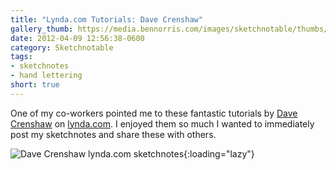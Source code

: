 ```yaml
---
title: "Lynda.com Tutorials: Dave Crenshaw"
gallery_thumb: https://media.bennorris.com/images/sketchnotable/thumbs/lynda-2012-crenshaw.jpg
date: 2012-04-09 12:56:38-0600
category: Sketchnotable
tags:
- sketchnotes
- hand lettering
short: true
---
```


One of my co-workers pointed me to these fantastic tutorials by <a href="http://www.davecrenshaw.com/" target="_blank">Dave Crenshaw</a> on <a href="http://www.lynda.com/Business-Business-Skills-tutorials/Invaluable-Making-Yourself-Irreplaceable/88536-2.html" target="_blank">lynda.com</a>. I enjoyed them so much I wanted to immediately post my sketchnotes and share these with others.

![Dave Crenshaw lynda.com sketchnotes](https://media.bennorris.com/images/sketchnotable/general/lynda-2012-crenshaw.jpg){:loading="lazy"}
